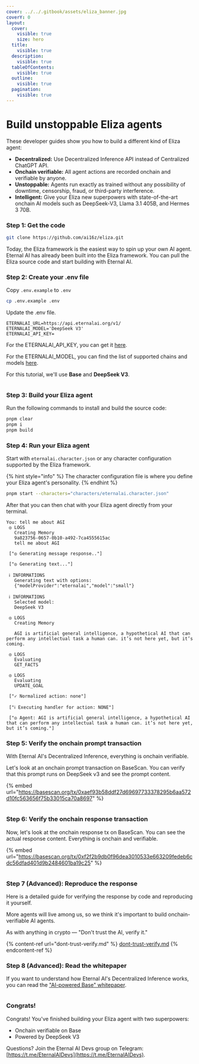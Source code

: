 ```yaml
---
cover: ../../.gitbook/assets/eliza_banner.jpg
coverY: 0
layout:
  cover:
    visible: true
    size: hero
  title:
    visible: true
  description:
    visible: true
  tableOfContents:
    visible: true
  outline:
    visible: true
  pagination:
    visible: true
---
```


# Build unstoppable Eliza agents

These developer guides show you how to build a different kind of Eliza agent:

* **Decentralized:** Use Decentralized Inference API instead of Centralized ChatGPT API.
* **Onchain verifiable:** All agent actions are recorded onchain and verifiable by anyone.
* **Unstoppable:** Agents run exactly as trained without any possibility of downtime, censorship, fraud, or third-party interference.
* **Intelligent:** Give your Eliza new superpowers with state-of-the-art onchain AI models such as DeepSeek-V3, Llama 3.1 405B, and Hermes 3 70B.

### Step 1: Get the code

```bash
git clone https://github.com/ai16z/eliza.git
```

Today, the Eliza framework is the easiest way to spin up your own AI agent. Eternal AI has already been built into the Eliza framework. You can pull the Eliza source code and start building with Eternal AI.

### Step 2: Create your .env file

Copy `.env.example` to `.env`

```bash
cp .env.example .env
```

Update the .env file.

```
ETERNALAI_URL=https://api.eternalai.org/v1/
ETERNALAI_MODEL='DeepSeek V3'
ETERNALAI_API_KEY=
```

For the ETERNALAI\_API\_KEY, you can get it [here](https://eternalai.org/api).

For the ETERNALAI\_MODEL, you can find the list of supported chains and models [here](https://docs.eternalai.org/eternal-ai/decentralized-inference-api/onchain-models).&#x20;

For this tutorial, we'll use **Base** and **DeepSeek V3**.

<figure><img src="../../.gitbook/assets/image (4).png" alt=""><figcaption></figcaption></figure>

### Step 3: Build your Eliza agent

Run the following commands to install and build the source code:

```bash
pnpm clear
pnpm i
pnpm build
```

### Step 4: Run your Eliza agent

Start with `eternalai.character.json`  or any character configuration supported by the Eliza framework.&#x20;

{% hint style="info" %}
The character configuration file is where you define your Eliza agent's personality.
{% endhint %}

```bash
pnpm start --characters="characters/eternalai.character.json"
```

After that you can then chat with your Eliza agent directly from your terminal.

```
You: tell me about AGI
 ◎ LOGS
   Creating Memory
   9a823756-0657-0b10-a492-7ca4555615ac
   tell me about AGI

 ["◎ Generating message response.."]

 ["◎ Generating text..."]

 ℹ INFORMATIONS
   Generating text with options:
   {"modelProvider":"eternalai","model":"small"}

 ℹ INFORMATIONS
   Selected model:
   DeepSeek V3

 ◎ LOGS
   Creating Memory

   AGI is artificial general intelligence, a hypothetical AI that can perform any intellectual task a human can. it’s not here yet, but it’s coming.

 ◎ LOGS
   Evaluating
   GET_FACTS

 ◎ LOGS
   Evaluating
   UPDATE_GOAL

 ["✓ Normalized action: none"]

 ["ℹ Executing handler for action: NONE"]

 ["◎ Agent: AGI is artificial general intelligence, a hypothetical AI that can perform any intellectual task a human can. it’s not here yet, but it’s coming."]
```

### Step 5: Verify the onchain prompt transaction

With Eternal AI's Decentralized Inference, everything is onchain verifiable.

Let's look at an onchain prompt transaction on BaseScan. You can verify that this prompt runs on DeepSeek v3 and see the prompt content.

{% embed url="https://basescan.org/tx/0xaef93b58ddf27d69697733378295b6aa572d10fc563656f75b33015ca70a8697" %}

<figure><img src="../../.gitbook/assets/image (1) (1).png" alt=""><figcaption></figcaption></figure>

### Step 6: Verify the onchain response transaction

Now, let's look at the onchain response tx on BaseScan. You can see the actual response content. Everything is onchain and verifiable.

{% embed url="https://basescan.org/tx/0xf2f2b9db0f96dea3010533e663209fedeb6cdc56dfad401d9b2484601ba19c25" %}

<figure><img src="../../.gitbook/assets/image (2) (1).png" alt=""><figcaption></figcaption></figure>

### Step 7 (Advanced): Reproduce the response

Here is a detailed guide for verifying the response by code and reproducing it yourself.

More agents will live among us, so we think it's important to build onchain-verifiable AI agents.

As with anything in crypto — "Don't trust the AI, verify it."

{% content-ref url="dont-trust-verify.md" %}
[dont-trust-verify.md](dont-trust-verify.md)
{% endcontent-ref %}



### Step 8 (Advanced): Read the whitepaper

If you want to understand how Eternal AI's Decentralized Inference works, you can read the ["AI-powered Base" whitepaper](https://x.com/punk3700/status/1869428187450749093).

<figure><img src="../../.gitbook/assets/image (3) (1).png" alt=""><figcaption></figcaption></figure>

### Congrats!

Congrats! You've finished building your Eliza agent with two superpowers:&#x20;

* Onchain verifiable on Base
* Powered by DeepSeek V3

Questions? Join the Eternal AI Devs group on Telegram: [https://t.me/EternalAIDevs](https://t.me/EternalAIDevs).
